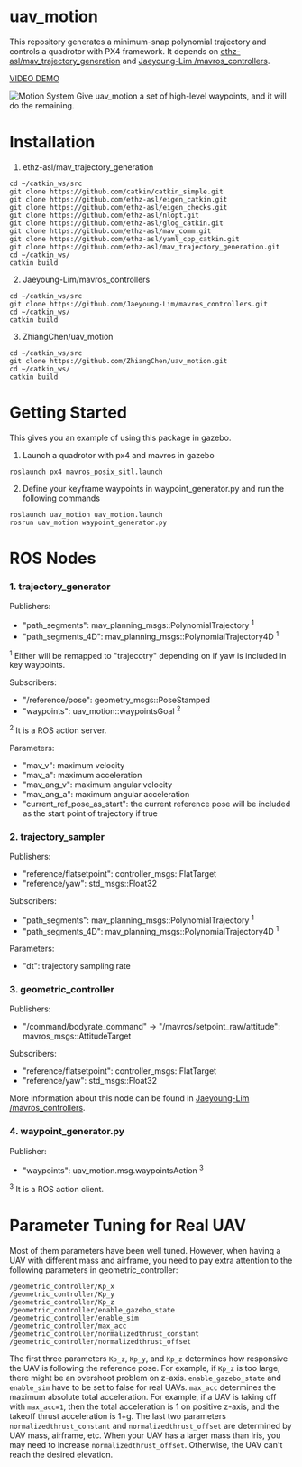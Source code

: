 # uav_motion

This repository generates a minimum-snap polynomial trajectory and controls a quadrotor with PX4 framework. It depends on [ethz-asl/mav_trajectory_generation](https://github.com/ethz-asl/mav_trajectory_generation) and [Jaeyoung-Lim
/mavros_controllers](https://github.com/Jaeyoung-Lim/mavros_controllers).

[VIDEO DEMO](https://www.youtube.com/watch?v=CvvucGN3vZ0)

![Motion System](motion_system.png)
Give uav_motion a set of high-level waypoints, and it will do the remaining.

# Installation
1. ethz-asl/mav_trajectory_generation
```
cd ~/catkin_ws/src
git clone https://github.com/catkin/catkin_simple.git
git clone https://github.com/ethz-asl/eigen_catkin.git
git clone https://github.com/ethz-asl/eigen_checks.git
git clone https://github.com/ethz-asl/nlopt.git
git clone https://github.com/ethz-asl/glog_catkin.git
git clone https://github.com/ethz-asl/mav_comm.git
git clone https://github.com/ethz-asl/yaml_cpp_catkin.git
git clone https://github.com/ethz-asl/mav_trajectory_generation.git
cd ~/catkin_ws/
catkin build
```

2. Jaeyoung-Lim/mavros_controllers
```
cd ~/catkin_ws/src
git clone https://github.com/Jaeyoung-Lim/mavros_controllers.git
cd ~/catkin_ws/
catkin build
```


3. ZhiangChen/uav_motion
```
cd ~/catkin_ws/src
git clone https://github.com/ZhiangChen/uav_motion.git
cd ~/catkin_ws/
catkin build
```

# Getting Started
This gives you an example of using this package in gazebo. 

1. Launch a quadrotor with px4 and mavros in gazebo 
```
roslaunch px4 mavros_posix_sitl.launch
```
2. Define your keyframe waypoints in waypoint_generator.py and run the following commands
```
roslaunch uav_motion uav_motion.launch
rosrun uav_motion waypoint_generator.py
```

# ROS Nodes
### 1. trajectory_generator
Publishers:
- "path_segments": mav_planning_msgs::PolynomialTrajectory <sup>1</sup>
- "path_segments_4D": mav_planning_msgs::PolynomialTrajectory4D <sup>1</sup>

<sup>1</sup> Either will be remapped to "trajecotry" depending on if yaw is included in key waypoints.

Subscribers:
- "/reference/pose": geometry_msgs::PoseStamped
- "waypoints": uav_motion::waypointsGoal <sup>2</sup>

<sup>2</sup> It is a ROS action server.

Parameters:
- "mav_v": maximum velocity
- "mav_a": maximum acceleration
- "mav_ang_v": maximum angular velocity
- "mav_ang_a": maximum angular acceleration
- "current_ref_pose_as_start": the current reference pose will be included as the start point of trajectory if true

### 2. trajectory_sampler
Publishers:
- "reference/flatsetpoint": controller_msgs::FlatTarget
- "reference/yaw": std_msgs::Float32

Subscribers:
- "path_segments": mav_planning_msgs::PolynomialTrajectory <sup>1</sup>
- "path_segments_4D": mav_planning_msgs::PolynomialTrajectory4D <sup>1</sup>

Parameters:
- "dt": trajectory sampling rate

### 3. geometric_controller
Publishers:
- "/command/bodyrate_command" -> "/mavros/setpoint_raw/attitude": mavros_msgs::AttitudeTarget

Subscribers:
- "reference/flatsetpoint": controller_msgs::FlatTarget
- "reference/yaw": std_msgs::Float32

More information about this node can be found in [Jaeyoung-Lim
/mavros_controllers](https://github.com/Jaeyoung-Lim/mavros_controllers).

### 4. waypoint_generator.py
Publisher:
- "waypoints": uav_motion.msg.waypointsAction <sup>3</sup>

<sup>3</sup> It is a ROS action client.

# Parameter Tuning for Real UAV
Most of them parameters have been well tuned. However, when having a UAV with different mass and airframe, you need to pay extra attention to the following parameters in geometric_controller:
```
/geometric_controller/Kp_x
/geometric_controller/Kp_y
/geometric_controller/Kp_z
/geometric_controller/enable_gazebo_state
/geometric_controller/enable_sim
/geometric_controller/max_acc
/geometric_controller/normalizedthrust_constant
/geometric_controller/normalizedthrust_offset

```
The first three parameters `Kp_z`, `Kp_y`, and `Kp_z` determines how responsive the UAV is following the reference pose. For example, if `Kp_z` is too large, there might be an overshoot problem on z-axis. `enable_gazebo_state` and `enable_sim` have to be set to false for real UAVs. `max_acc` determines the maximum absolute total acceleration. For example, if a UAV is taking off with `max_acc=1`, then the total acceleration is 1 on positive z-axis, and the takeoff thrust acceleration is 1+g. The last two parameters `normalizedthrust_constant` and `normalizedthrust_offset` are determined by UAV mass, airframe, etc. When your UAV has a larger mass than Iris, you may need to increase `normalizedthrust_offset`. Otherwise, the UAV can't reach the desired elevation. 

